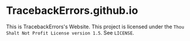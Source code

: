 # TracebackErrors.github.io
This is TracebackErrors's Website.
This project is licensed under the `Thou Shalt Not Profit License version 1.5`. See `LICENSE`.
